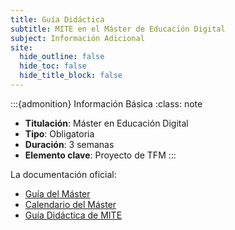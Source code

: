 ```yaml
---
title: Guía Didáctica
subtitle: MITE en el Máster de Educación Digital
subject: Información Adicional
site:
  hide_outline: false
  hide_toc: false
  hide_title_block: false
---
```


:::{admonition} Información Básica
:class: note
- **Titulación**: Máster en Educación Digital
- **Tipo**: Obligatoria
- **Duración**: 3 semanas
- **Elemento clave**: Proyecto de TFM
:::
        
La documentación oficial:

* [Guía del Máster](recursos/2025_Guia.pdf)
* [Calendario del Máster](recursos/2025_Calendario.pdf)
* [Guía Didáctica de MITE](recursos/2025_GuiaMITE.pdf)